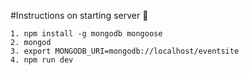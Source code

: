 #Instructions on starting server :metal:
```
1. npm install -g mongodb mongoose
2. mongod
3. export MONGODB_URI=mongodb://localhost/eventsite
4. npm run dev
```
